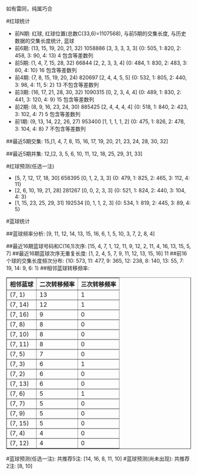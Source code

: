 <!-- 
.. title: 双色球2015148期(2015-12-17)数据分析报告
.. slug: slott-2015148-2015-12-17-report
.. date: 2015-12-18 08:00:00 UTC+08:00
.. tags: Lottery
.. link: 
.. description: 
.. type: text
-->

如有雷同，纯属巧合

<!-- TEASER_END-->

#红球统计

- 前N期: 红球, 红球位置(总数C(33,6)=1107568), 与前5期的交集长度, 与历史数据的交集长度统计, 蓝球
- 前6期: (13, 15, 19, 20, 21, 32) 1058886 [3, 3, 3, 3, 3] {0: 505, 1: 820, 2: 458, 3: 90, 4: 13} 4 包含等差数列
- 前5期: (1, 4, 7, 15, 28, 32) 66844 [2, 2, 3, 3, 4] {0: 484, 1: 830, 2: 483, 3: 80, 4: 10} 16 包含等差数列
- 前4期: (7, 8, 15, 19, 20, 24) 820697 [2, 4, 4, 5, 5] {0: 532, 1: 805, 2: 440, 3: 98, 4: 11, 5: 2} 13 不包含等差数列
- 前3期: (16, 17, 21, 28, 30, 32) 1090315 [0, 2, 3, 4, 4] {0: 489, 1: 830, 2: 441, 3: 120, 4: 9} 15 包含等差数列
- 前2期: (8, 9, 16, 23, 24, 30) 885425 [2, 4, 4, 4, 4] {0: 518, 1: 840, 2: 423, 3: 102, 4: 7} 5 包含等差数列
- 前1期: (9, 13, 14, 22, 26, 27) 953400 [1, 1, 1, 1, 2] {0: 475, 1: 826, 2: 478, 3: 104, 4: 8} 7 不包含等差数列

##最近5期交集:
15,[1, 4, 7, 8, 15, 16, 17, 19, 20, 21, 23, 24, 28, 30, 32]

##最近5期并集:
12,[2, 3, 5, 6, 10, 11, 12, 18, 25, 29, 31, 33]

#红球预测(任选一注)

- [5, 7, 12, 17, 18, 30] 658395 [0, 1, 2, 3, 3] {0: 479, 1: 825, 2: 465, 3: 112, 4: 11}
- [2, 6, 10, 19, 21, 28] 281267 [0, 0, 2, 3, 3] {0: 521, 1: 824, 2: 440, 3: 104, 4: 3}
- [1, 15, 23, 25, 29, 31] 192534 [0, 1, 1, 2, 3] {0: 534, 1: 819, 2: 445, 3: 89, 4: 5}

#蓝球统计

##蓝球频率分析:
[9, 11, 12, 14, 13, 15, 16, 6, 1, 5, 10, 3, 7, 2, 8, 4]

##最近16期蓝球号码和C(16,1)次序:
 [15, 4, 7, 1, 12, 11, 9, 12, 2, 11, 4, 16, 13, 15, 5, 7]
##最近16期蓝球次序无重复长度:
 [1, 2, 4, 5, 7, 9, 11, 12, 13, 15, 16] 11
##前16个球的交集长度频次分布:
{10: 573, 11: 477, 9: 365, 12: 238, 8: 140, 13: 55, 7: 19, 14: 9, 6: 1}
##相邻蓝球转移频率:
 <table border="1" class="table table-striped dataframe">
  <thead>
    <tr style="text-align: right;">
      <th>相邻蓝球</th>
      <th>二次转移频率</th>
      <th>三次转移频率</th>
    </tr>
  </thead>
  <tbody>
    <tr>
      <td>(7, 1)</td>
      <td>13</td>
      <td>1</td>
    </tr>
    <tr>
      <td>(7, 14)</td>
      <td>12</td>
      <td>1</td>
    </tr>
    <tr>
      <td>(7, 16)</td>
      <td>9</td>
      <td>0</td>
    </tr>
    <tr>
      <td>(7, 8)</td>
      <td>8</td>
      <td>0</td>
    </tr>
    <tr>
      <td>(7, 10)</td>
      <td>8</td>
      <td>0</td>
    </tr>
    <tr>
      <td>(7, 11)</td>
      <td>8</td>
      <td>0</td>
    </tr>
    <tr>
      <td>(7, 5)</td>
      <td>7</td>
      <td>0</td>
    </tr>
    <tr>
      <td>(7, 3)</td>
      <td>6</td>
      <td>1</td>
    </tr>
    <tr>
      <td>(7, 2)</td>
      <td>6</td>
      <td>0</td>
    </tr>
    <tr>
      <td>(7, 13)</td>
      <td>6</td>
      <td>0</td>
    </tr>
    <tr>
      <td>(7, 6)</td>
      <td>5</td>
      <td>1</td>
    </tr>
    <tr>
      <td>(7, 7)</td>
      <td>5</td>
      <td>0</td>
    </tr>
    <tr>
      <td>(7, 9)</td>
      <td>5</td>
      <td>0</td>
    </tr>
    <tr>
      <td>(7, 15)</td>
      <td>5</td>
      <td>0</td>
    </tr>
    <tr>
      <td>(7, 4)</td>
      <td>4</td>
      <td>0</td>
    </tr>
    <tr>
      <td>(7, 12)</td>
      <td>4</td>
      <td>0</td>
    </tr>
  </tbody>
</table>
#蓝球预测(任选一注):
共推荐5注: [14, 16, 8, 11, 10]
#蓝球预测(尚未出现):
共推荐2注: [8, 10]

